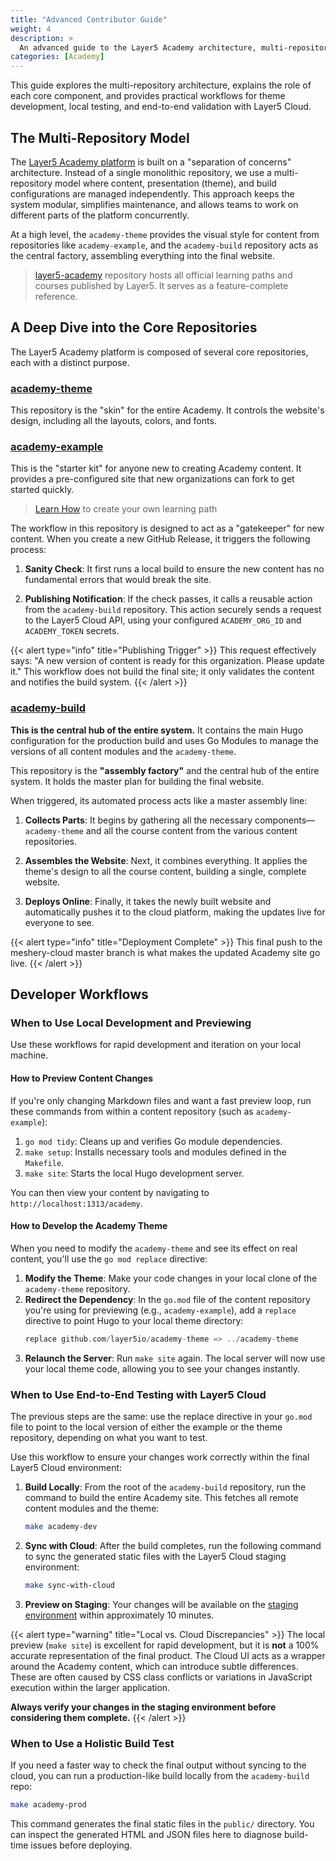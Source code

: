 ```yaml
---
title: "Advanced Contributor Guide"
weight: 4
description: >
  An advanced guide to the Layer5 Academy architecture, multi-repository workflow, and development best practices for platform contributors.
categories: [Academy]
---
```


This guide explores the multi-repository architecture, explains the role of each core component, and provides practical workflows for theme development, local testing, and end-to-end validation with Layer5 Cloud.

## The Multi-Repository Model

The [Layer5 Academy platform](https://cloud.layer5.io/academy) is built on a "separation of concerns" architecture. Instead of a single monolithic repository, we use a multi-repository model where content, presentation (theme), and build configurations are managed independently. This approach keeps the system modular, simplifies maintenance, and allows teams to work on different parts of the platform concurrently.

At a high level, the `academy-theme` provides the visual style for content from repositories like `academy-example`, and the `academy-build` repository acts as the central factory, assembling everything into the final website.

> [layer5-academy](https://github.com/layer5io/layer5-academy) repository hosts all official learning paths and courses published by Layer5. It serves as a feature-complete reference. 

## A Deep Dive into the Core Repositories

The Layer5 Academy platform is composed of several core repositories, each with a distinct purpose.

### [academy-theme](https://github.com/layer5io/academy-theme)

This repository is the "skin" for the entire Academy. It controls the website's design, including all the layouts, colors, and fonts.

### [academy-example](https://github.com/layer5io/academy-example)

This is the "starter kit" for anyone new to creating Academy content. It provides a pre-configured site that new organizations can fork to get started quickly.

> [Learn How](../cloud/academy/creating-your-learning-path/index.md) to create your own learning path

The workflow in this repository is designed to act as a "gatekeeper" for new content. When you create a new GitHub Release, it triggers the following process:

1. **Sanity Check**: It first runs a local build to ensure the new content has no fundamental errors that would break the site.

2. **Publishing Notification**: If the check passes, it calls a reusable action from the `academy-build` repository. This action securely sends a request to the Layer5 Cloud API, using your configured `ACADEMY_ORG_ID` and `ACADEMY_TOKEN` secrets.

{{< alert type="info" title="Publishing Trigger" >}}
This request effectively says: "A new version of content is ready for this organization. Please update it." This workflow does not build the final site; it only validates the content and notifies the build system.
{{< /alert >}}

### [academy-build](https://github.com/layer5io/academy-build)

**This is the central hub of the entire system.** It contains the main Hugo configuration for the production build and uses Go Modules to manage the versions of all content modules and the `academy-theme`.

This repository is the **"assembly factory"** and the central hub of the entire system. It holds the master plan for building the final website.

When triggered, its automated process acts like a master assembly line:

1.  **Collects Parts**: It begins by gathering all the necessary components—`academy-theme` and all the course content from the various content repositories.

2.  **Assembles the Website**: Next, it combines everything. It applies the theme's design to all the course content, building a single, complete website.

3.  **Deploys Online**: Finally, it takes the newly built website and automatically pushes it to the cloud platform, making the updates live for everyone to see.

{{< alert type="info" title="Deployment Complete" >}}
This final push to the meshery-cloud master branch is what makes the updated Academy site go live.
{{< /alert >}}

## Developer Workflows

### When to Use Local Development and Previewing

Use these workflows for rapid development and iteration on your local machine.

#### How to Preview Content Changes

If you're only changing Markdown files and want a fast preview loop, run these commands from within a content repository (such as `academy-example`):

1. `go mod tidy`: Cleans up and verifies Go module dependencies.
2. `make setup`: Installs necessary tools and modules defined in the `Makefile`.
3. `make site`: Starts the local Hugo development server.

You can then view your content by navigating to `http://localhost:1313/academy`.

#### How to Develop the Academy Theme

When you need to modify the `academy-theme` and see its effect on real content, you'll use the `go mod replace` directive:

1. **Modify the Theme**: Make your code changes in your local clone of the `academy-theme` repository.
2. **Redirect the Dependency**: In the `go.mod` file of the content repository you're using for previewing (e.g., `academy-example`), add a `replace` directive to point Hugo to your local theme directory:
   ```go
   replace github.com/layer5io/academy-theme => ../academy-theme
   ```
3. **Relaunch the Server**: Run `make site` again. The local server will now use your local theme code, allowing you to see your changes instantly.

### When to Use End-to-End Testing with Layer5 Cloud

The previous steps are the same: use the replace directive in your `go.mod` file to point to the local version of either the example or the theme repository, depending on what you want to test.

Use this workflow to ensure your changes work correctly within the final Layer5 Cloud environment:

1. **Build Locally**: From the root of the `academy-build` repository, run the command to build the entire Academy site. This fetches all remote content modules and the theme:
   ```bash
   make academy-dev
   ```
2. **Sync with Cloud**: After the build completes, run the following command to sync the generated static files with the Layer5 Cloud staging environment:
   ```bash
   make sync-with-cloud
   ```
3. **Preview on Staging**: Your changes will be available on the [staging environment](https://staging-cloud.layer5.io/) within approximately 10 minutes.

{{< alert type="warning" title="Local vs. Cloud Discrepancies" >}}
The local preview (`make site`) is excellent for rapid development, but it is **not** a 100% accurate representation of the final product. The Cloud UI acts as a wrapper around the Academy content, which can introduce subtle differences. These are often caused by CSS class conflicts or variations in JavaScript execution within the larger application.

**Always verify your changes in the staging environment before considering them complete.**
{{< /alert >}}

### When to Use a Holistic Build Test

If you need a faster way to check the final output without syncing to the cloud, you can run a production-like build locally from the `academy-build` repo:

```bash
make academy-prod
```

This command generates the final static files in the `public/` directory. You can inspect the generated HTML and JSON files here to diagnose build-time issues before deploying.
